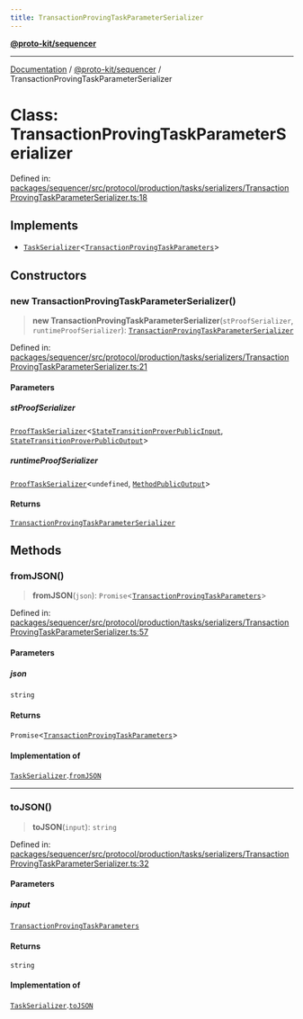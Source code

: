 ```yaml
---
title: TransactionProvingTaskParameterSerializer
---
```


[**@proto-kit/sequencer**](../README.md)

***

[Documentation](../../../README.md) / [@proto-kit/sequencer](../README.md) / TransactionProvingTaskParameterSerializer

# Class: TransactionProvingTaskParameterSerializer

Defined in: [packages/sequencer/src/protocol/production/tasks/serializers/TransactionProvingTaskParameterSerializer.ts:18](https://github.com/proto-kit/framework/blob/4d6b3b6da51b3edee0fbf25ce72c1f59ec61e891/packages/sequencer/src/protocol/production/tasks/serializers/TransactionProvingTaskParameterSerializer.ts#L18)

## Implements

- [`TaskSerializer`](../interfaces/TaskSerializer.md)\<[`TransactionProvingTaskParameters`](../type-aliases/TransactionProvingTaskParameters.md)\>

## Constructors

### new TransactionProvingTaskParameterSerializer()

> **new TransactionProvingTaskParameterSerializer**(`stProofSerializer`, `runtimeProofSerializer`): [`TransactionProvingTaskParameterSerializer`](TransactionProvingTaskParameterSerializer.md)

Defined in: [packages/sequencer/src/protocol/production/tasks/serializers/TransactionProvingTaskParameterSerializer.ts:21](https://github.com/proto-kit/framework/blob/4d6b3b6da51b3edee0fbf25ce72c1f59ec61e891/packages/sequencer/src/protocol/production/tasks/serializers/TransactionProvingTaskParameterSerializer.ts#L21)

#### Parameters

##### stProofSerializer

[`ProofTaskSerializer`](ProofTaskSerializer.md)\<[`StateTransitionProverPublicInput`](../../protocol/classes/StateTransitionProverPublicInput.md), [`StateTransitionProverPublicOutput`](../../protocol/classes/StateTransitionProverPublicOutput.md)\>

##### runtimeProofSerializer

[`ProofTaskSerializer`](ProofTaskSerializer.md)\<`undefined`, [`MethodPublicOutput`](../../protocol/classes/MethodPublicOutput.md)\>

#### Returns

[`TransactionProvingTaskParameterSerializer`](TransactionProvingTaskParameterSerializer.md)

## Methods

### fromJSON()

> **fromJSON**(`json`): `Promise`\<[`TransactionProvingTaskParameters`](../type-aliases/TransactionProvingTaskParameters.md)\>

Defined in: [packages/sequencer/src/protocol/production/tasks/serializers/TransactionProvingTaskParameterSerializer.ts:57](https://github.com/proto-kit/framework/blob/4d6b3b6da51b3edee0fbf25ce72c1f59ec61e891/packages/sequencer/src/protocol/production/tasks/serializers/TransactionProvingTaskParameterSerializer.ts#L57)

#### Parameters

##### json

`string`

#### Returns

`Promise`\<[`TransactionProvingTaskParameters`](../type-aliases/TransactionProvingTaskParameters.md)\>

#### Implementation of

[`TaskSerializer`](../interfaces/TaskSerializer.md).[`fromJSON`](../interfaces/TaskSerializer.md#fromjson)

***

### toJSON()

> **toJSON**(`input`): `string`

Defined in: [packages/sequencer/src/protocol/production/tasks/serializers/TransactionProvingTaskParameterSerializer.ts:32](https://github.com/proto-kit/framework/blob/4d6b3b6da51b3edee0fbf25ce72c1f59ec61e891/packages/sequencer/src/protocol/production/tasks/serializers/TransactionProvingTaskParameterSerializer.ts#L32)

#### Parameters

##### input

[`TransactionProvingTaskParameters`](../type-aliases/TransactionProvingTaskParameters.md)

#### Returns

`string`

#### Implementation of

[`TaskSerializer`](../interfaces/TaskSerializer.md).[`toJSON`](../interfaces/TaskSerializer.md#tojson)

